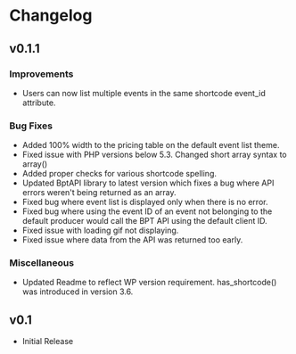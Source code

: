 # Changelog

## v0.1.1
### Improvements
* Users can now list multiple events in the same shortcode event_id
attribute.

### Bug Fixes
* Added 100% width to the pricing table on the default event list theme.
* Fixed issue with PHP versions below 5.3. Changed short array syntax
to array()
* Added proper checks for various shortcode spelling.
* Updated BptAPI library to latest version which fixes a bug where
API errors weren't being returned as an array.
* Fixed bug where event list is displayed only when there is no error.
* Fixed bug where using the event ID of an event not belonging to the
default producer would call the BPT API using the default client ID.
* Fixed issue with loading gif not displaying.
* Fixed issue where data from the API was returned too early.

### Miscellaneous 
* Updated Readme to reflect WP version requirement. has_shortcode()
was introduced in version 3.6.

## v0.1

* Initial Release